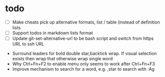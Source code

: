 # todo

- [ ] Make cheats pick up alternative formats, list / table (instead of
    definition lists
- [ ] Support todos in markdown lists format
- [ ] Update git-set-alternative-url to be bash script and switch from https URL
  to ssh URL
- Surround leaders for bold double star,backtick wrap. If visual selection
  exists then wrap that otherwise wrap single word
- Why Ctrl+Fn+F2 to enable menu only seems to work after Ctrl+Fn+F3
- Improve mechanism to search for a word, e.g. ,star to search with :Ag

